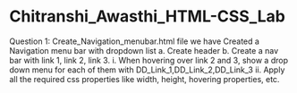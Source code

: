 # Chitranshi_Awasthi_HTML-CSS_Lab
Question 1:
Create_Navigation_menubar.html file we have Created a Navigation menu bar with dropdown list
a.	Create header
b.	Create a nav bar with link 1, link 2, link 3.
    i. 	When hovering over link 2 and 3, show a drop down menu for each of them with DD_Link_1,DD_Link_2,DD_Link_3 
    ii.	Apply all the required css properties like width, height, hovering properties, etc.


